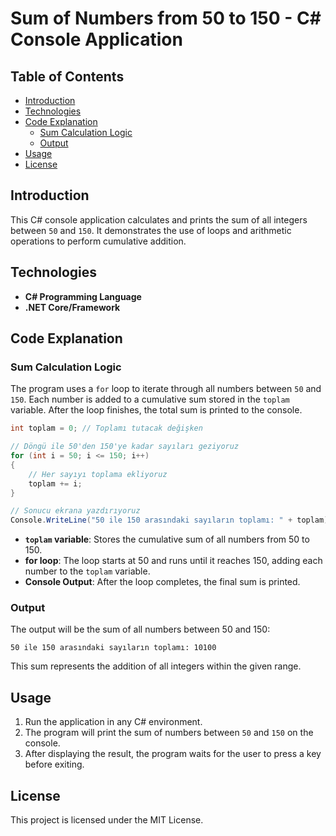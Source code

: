 # Sum of Numbers from 50 to 150 - C# Console Application

## Table of Contents
- [Introduction](#introduction)
- [Technologies](#technologies)
- [Code Explanation](#code-explanation)
  - [Sum Calculation Logic](#sum-calculation-logic)
  - [Output](#output)
- [Usage](#usage)
- [License](#license)

## Introduction

This C# console application calculates and prints the sum of all integers between `50` and `150`. It demonstrates the use of loops and arithmetic operations to perform cumulative addition.

## Technologies

- **C# Programming Language**
- **.NET Core/Framework**

## Code Explanation

### Sum Calculation Logic

The program uses a `for` loop to iterate through all numbers between `50` and `150`. Each number is added to a cumulative sum stored in the `toplam` variable. After the loop finishes, the total sum is printed to the console.

```csharp
int toplam = 0; // Toplamı tutacak değişken

// Döngü ile 50'den 150'ye kadar sayıları geziyoruz
for (int i = 50; i <= 150; i++)
{
    // Her sayıyı toplama ekliyoruz
    toplam += i;
}

// Sonucu ekrana yazdırıyoruz
Console.WriteLine("50 ile 150 arasındaki sayıların toplamı: " + toplam);
```

- **`toplam` variable**: Stores the cumulative sum of all numbers from 50 to 150.
- **for loop**: The loop starts at 50 and runs until it reaches 150, adding each number to the `toplam` variable.
- **Console Output**: After the loop completes, the final sum is printed.

### Output

The output will be the sum of all numbers between 50 and 150:

```
50 ile 150 arasındaki sayıların toplamı: 10100
```

This sum represents the addition of all integers within the given range.

## Usage

1. Run the application in any C# environment.
2. The program will print the sum of numbers between `50` and `150` on the console.
3. After displaying the result, the program waits for the user to press a key before exiting.

## License

This project is licensed under the MIT License.
